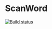 ScanWord
===
[![Build status](https://ci.appveyor.com/api/projects/status/ylu5lwb1ue7582wk?svg=true)](https://ci.appveyor.com/project/idrayv/scanword)